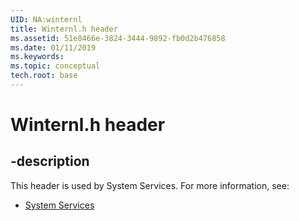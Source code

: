 ```yaml
---
UID: NA:winternl
title: Winternl.h header
ms.assetid: 51e8466e-3824-3444-9892-fb0d2b476858
ms.date: 01/11/2019
ms.keywords: 
ms.topic: conceptual
tech.root: base
---
```


# Winternl.h header


## -description


This header is used by System Services. For more information, see:

- [System Services](../_base/index.md)

